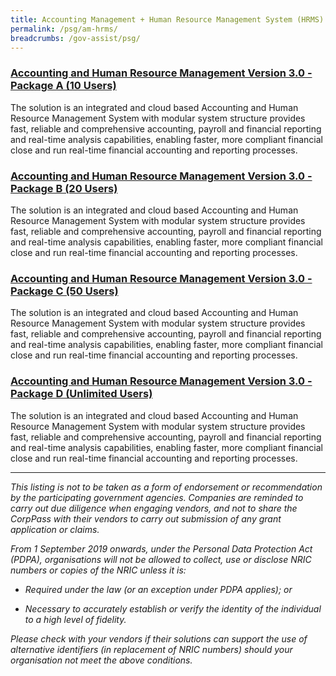 ```yaml
---
title: Accounting Management + Human Resource Management System (HRMS)
permalink: /psg/am-hrms/
breadcrumbs: /gov-assist/psg/
---
```


### [Accounting and Human Resource Management Version 3.0 - Package A (10 Users)](/psg/am-hrms/ahrmv3.0-pkga-10users/)

The solution is an integrated and cloud based Accounting and Human Resource Management System with modular system structure provides fast, reliable and comprehensive accounting, payroll and financial reporting and real-time analysis capabilities, enabling faster, more compliant financial close and run real-time financial accounting and reporting processes.

### [Accounting and Human Resource Management Version 3.0 - Package B (20 Users)](/psg/am-hrms/ahrmv3.0-pkgb-20users/)

The solution is an integrated and cloud based Accounting and Human Resource Management System with modular system structure provides fast, reliable and comprehensive accounting, payroll and financial reporting and real-time analysis capabilities, enabling faster, more compliant financial close and run real-time financial accounting and reporting processes.

### [Accounting and Human Resource Management Version 3.0 - Package C (50 Users)](/psg/am-hrms/ahrmv3.0-pkgc-50users/)

The solution is an integrated and cloud based Accounting and Human Resource Management System with modular system structure provides fast, reliable and comprehensive accounting, payroll and financial reporting and real-time analysis capabilities, enabling faster, more compliant financial close and run real-time financial accounting and reporting processes.

### [Accounting and Human Resource Management Version 3.0 - Package D (Unlimited Users)](/psg/am-hrms/ahrmv3.0-pkgd-ulusers/)

The solution is an integrated and cloud based Accounting and Human Resource Management System with modular system structure provides fast, reliable and comprehensive accounting, payroll and financial reporting and real-time analysis capabilities, enabling faster, more compliant financial close and run real-time financial accounting and reporting processes.

***

*This listing is not to be taken as a form of endorsement or recommendation by the participating government agencies. Companies are reminded to carry out due diligence when engaging vendors, and not to share the CorpPass with their vendors to carry out submission of any grant application or claims.*

*From 1 September 2019 onwards, under the Personal Data Protection Act (PDPA), organisations will not be allowed to collect, use or disclose NRIC numbers or copies of the NRIC unless it is:*

- *Required under the law (or an exception under PDPA applies); or*

- *Necessary to accurately establish or verify the identity of the individual to a high level of fidelity.*

*Please check with your vendors if their solutions can support the use of alternative identifiers (in replacement of NRIC numbers) should your organisation not meet the above conditions.*